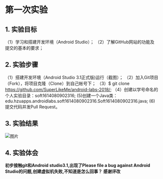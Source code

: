 # 第一次实验 

## 1. 实验目标
（1）学习和搭建开发环境（Android Studio）；
（2）了解GitHub网站的功能及提交的基本的要求；
## 2. 实验步骤
（1）搭建开发环境（Android Studio 3.1正式版)运行（截图）；
（2）加入Git项目（Fork），将项目克隆（Clone）到自己帐号下；
（3）$ git clone https://github.com/SuperLikeMe/android-labs-2018/;
（4）创建以学号命名的个人实验目录：soft1614080902316;
 (5)创建一个Java类：edu.hzuapps.androidlabs.soft1614080902316.Soft1614080902316.java;
 (6)提交代码并发Pull Request。

## 3. 实验结果

![图片](https://github.com/SuperLikeMe/android-labs-2018/blob/master/soft1614080902316/soft1614080902316.png)
## 4. 实验体会
**初步接触git和Android studio3.1,出现了Please file a bug against Android Studio的问题,创建虚拟机失败,不知道是怎么回事？
感谢评改**
